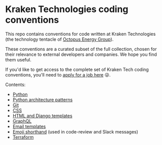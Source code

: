 # Kraken Technologies coding conventions

This repo contains conventions for code written at Kraken Technologies (the
technology tentacle of [Octopus Energy Group][group]). 

These conventions are a curated subset of the full collection, chosen for their
relevance to external developers and companies. We hope you find them useful.

If you'd like to get access to
the complete set of Kraken Tech coding conventions, you'll need to [apply for a job
here][jobs] 😜.

[group]: https://octopusenergy.group/
[jobs]: https://jobs.lever.co/octoenergy?department=Kraken%20Technologies%20%F0%9F%93%88

Contents:

- [Python](python.md)
- [Python architecture patterns](patterns.md)
- [Git](git.md)
- [CSS](css.md)
- [HTML and Django templates](html.md)
- [GraphQL](graphql.md)
- [Email templates](emails.md)
- [Emoji shorthand](shorthand.md) (used in code-review and Slack messages)
- [Terraform](terraform.md)
